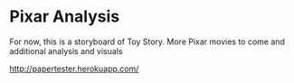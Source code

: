 Pixar Analysis
===========

For now, this is a storyboard of Toy Story.  More Pixar movies to come and additional analysis and visuals

http://papertester.herokuapp.com/
